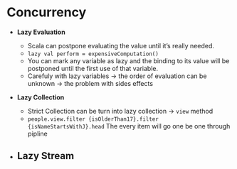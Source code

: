 Concurrency
=============

- **Lazy Evaluation**
  - Scala can postpone evaluating the value until it’s really needed.
  - `lazy val perform = expensiveComputation()`
  - You can mark any variable as lazy and the binding to its value will be postponed until the first use of that variable.
  - Carefuly with lazy variables -> the order of evaluation can be unknown -> the problem with sides effects
  
- **Lazy Collection**
  - Strict Collection can be turn into lazy collection -> `view` method
  - `people.view.filter {isOlderThan17}.filter {isNameStartsWithJ}.head` The every item will go one be one through pipline 

- **Lazy Stream**
  -

